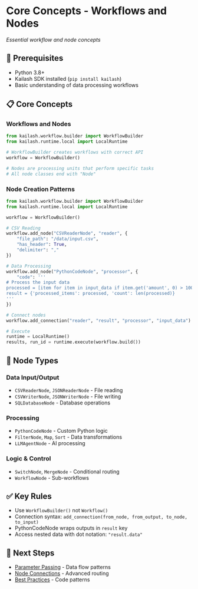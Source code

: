 # Core Concepts - Workflows and Nodes

*Essential workflow and node concepts*

## 🎯 Prerequisites
- Python 3.8+
- Kailash SDK installed (`pip install kailash`)
- Basic understanding of data processing workflows

## 📋 Core Concepts

### Workflows and Nodes
```python
from kailash.workflow.builder import WorkflowBuilder
from kailash.runtime.local import LocalRuntime

# WorkflowBuilder creates workflows with correct API
workflow = WorkflowBuilder()

# Nodes are processing units that perform specific tasks
# All node classes end with "Node"
```

### Node Creation Patterns
```python
from kailash.workflow.builder import WorkflowBuilder
from kailash.runtime.local import LocalRuntime

workflow = WorkflowBuilder()

# CSV Reading
workflow.add_node("CSVReaderNode", "reader", {
    "file_path": "/data/input.csv",
    "has_header": True,
    "delimiter": ","
})

# Data Processing
workflow.add_node("PythonCodeNode", "processor", {
    "code": '''
# Process the input data
processed = [item for item in input_data if item.get('amount', 0) > 100]
result = {'processed_items': processed, 'count': len(processed)}
'''
})

# Connect nodes
workflow.add_connection("reader", "result", "processor", "input_data")

# Execute
runtime = LocalRuntime()
results, run_id = runtime.execute(workflow.build())
```

## 🔧 Node Types

### Data Input/Output
- `CSVReaderNode`, `JSONReaderNode` - File reading
- `CSVWriterNode`, `JSONWriterNode` - File writing
- `SQLDatabaseNode` - Database operations

### Processing
- `PythonCodeNode` - Custom Python logic
- `FilterNode`, `Map`, `Sort` - Data transformations
- `LLMAgentNode` - AI processing

### Logic & Control
- `SwitchNode`, `MergeNode` - Conditional routing
- `WorkflowNode` - Sub-workflows

## ✅ Key Rules
- Use `WorkflowBuilder()` not `Workflow()`
- Connection syntax: `add_connection(from_node, from_output, to_node, to_input)`
- PythonCodeNode wraps outputs in `result` key
- Access nested data with dot notation: `"result.data"`

## 🔗 Next Steps
- [Parameter Passing](01-fundamentals-parameters.md) - Data flow patterns
- [Node Connections](01-fundamentals-connections.md) - Advanced routing
- [Best Practices](01-fundamentals-best-practices.md) - Code patterns
